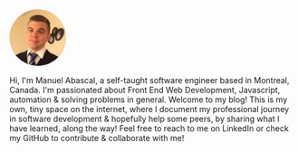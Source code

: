 
<img src="./public/manuel-abascal.jpeg" width="100" height="100" style="border-radius: 50%">

Hi, I'm Manuel Abascal, a self-taught software engineer based in Montreal, Canada. I'm passionated about Front End Web Development, Javascript, automation & solving problems in general. Welcome to my blog! This is my own, tiny space on the internet, where I document my professional journey in software development & hopefully help some peers, by sharing what I have learned, along the way! Feel free to reach to me on LinkedIn or check my GitHub to contribute & collaborate with me!